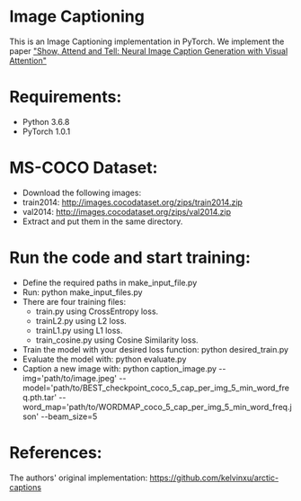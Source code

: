 # Image Captioning
This is an Image Captioning implementation in PyTorch. We implement the paper ["Show, Attend and Tell: Neural Image Caption Generation with Visual Attention"](https://arxiv.org/abs/1502.03044)
# Requirements:
- Python 3.6.8
- PyTorch 1.0.1
# MS-COCO Dataset:
- Download the following images:
- train2014: http://images.cocodataset.org/zips/train2014.zip
- val2014: http://images.cocodataset.org/zips/val2014.zip
- Extract and put them in the same directory.
# Run the code and start training:
  - Define the required paths in make_input_file.py
  - Run: python make_input_files.py
- There are four training files:
  - train.py using CrossEntropy loss.
   - trainL2.py using L2 loss.
  - trainL1.py using L1 loss.
  - train_cosine.py using Cosine Similarity loss.
- Train the model with your desired loss function: python desired_train.py
- Evaluate the model with: python evaluate.py
- Caption a new image with: python caption_image.py --img='path/to/image.jpeg' --model='path/to/BEST_checkpoint_coco_5_cap_per_img_5_min_word_freq.pth.tar' --word_map='path/to/WORDMAP_coco_5_cap_per_img_5_min_word_freq.json' --beam_size=5
# References:
The authors' original implementation: https://github.com/kelvinxu/arctic-captions

